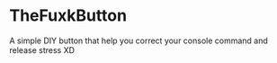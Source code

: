 # TheFuxkButton
A simple DIY button that help you correct your console command and release stress XD
